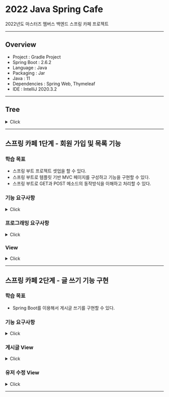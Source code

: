 # 2022 Java Spring Cafe

2022년도 마스터즈 멤버스 백엔드 스프링 카페 프로젝트

---

## Overview

- Project : Gradle Project
- Spring Boot : 2.6.2
- Language : Java
- Packaging : Jar
- Java : 11
- Dependencies : Spring Web, Thymeleaf
- IDE : IntelliJ 2020.3.2

--- 
## Tree

<details>
<summary>Click</summary>

```
.
├── main
│   ├── java
│   │   └── com
│   │       └── kakao
│   │           └── cafe
│   │               ├── CafeApplication.java
│   │               ├── controller
│   │               │   ├── ArticleController.java
│   │               │   ├── ExceptionController.java
│   │               │   ├── HomeController.java
│   │               │   └── UserController.java
│   │               ├── domain
│   │               │   ├── Article.java
│   │               │   ├── User.java
│   │               │   └── dto
│   │               │       ├── ArticleForm.java
│   │               │       ├── UpdateUserForm.java
│   │               │       └── UserForm.java
│   │               ├── repository
│   │               │   ├── ArticleRepository.java
│   │               │   ├── MemoryArticleRepository.java
│   │               │   ├── MemoryUserRepository.java
│   │               │   └── UserRepository.java
│   │               └── service
│   │                   ├── ArticleService.java
│   │                   └── UserService.java
│   └── resources
│       ├── application.properties
│       ├── static
│       │   ├── css
│       │   │   ├── bootstrap.min.css
│       │   │   ├── page_not_found_style.css
│       │   │   └── styles.css
│       │   ├── favicon.ico
│       │   ├── fonts
│       │   │   ├── glyphicons-halflings-regular.eot
│       │   │   ├── glyphicons-halflings-regular.svg
│       │   │   ├── glyphicons-halflings-regular.ttf
│       │   │   ├── glyphicons-halflings-regular.woff
│       │   │   └── glyphicons-halflings-regular.woff2
│       │   ├── images
│       │   │   └── 80-text.png
│       │   └── js
│       │       ├── bootstrap.min.js
│       │       ├── jquery-2.2.0.min.js
│       │       └── scripts.js
│       └── templates
│           ├── error
│           │   ├── 404.html
│           │   ├── 4xx.html
│           │   └── 500.html
│           ├── fragment
│           │   ├── head.html
│           │   ├── nav.html
│           │   └── subnav.html
│           ├── index.html
│           ├── qna
│           │   ├── form.html
│           │   └── show.html
│           └── user
│               ├── form.html
│               ├── list.html
│               ├── login.html
│               ├── login_failed.html
│               ├── profile.html
│               └── updateForm.html
└── test
    └── java
        └── com
            └── kakao
                └── cafe
                    ├── CafeApplicationTests.java
                    ├── repository
                    │   ├── MemoryArticleRepositoryTest.java
                    │   └── MemoryUserRepositoryTest.java
                    └── service
                        ├── ArticleServiceTest.java
                        └── UserServiceTest.java


```

</details>

---

## 스프링 카페 1단계 - 회원 가입 및 목록 기능

### 학습 목표
- 스프링 부트 프로젝트 셋업을 할 수 있다.
- 스프링 부트로 템플릿 기반 MVC 페이지를 구성하고 기능을 구현할 수 있다.
- 스프링 부트로 GET과 POST 메소드의 동작방식을 이해하고 처리할 수 있다.

### 기능 요구사항
<details>
<summary>Click</summary>

#### 웹페이지 디자인
- [x] static 폴더에 있는 기존 자료(QA 게시판)를 수정하거나 아래 디자인 기획서를 참고해서 구현한다.
    - 디자인은 자유롭게 구현해도 무방하다.
    - 별도의 데이터베이스는 사용하지 않는다.

#### 회원 가입 기능 구현
- [x] 가입하기 페이지에서 회원 가입 폼을 표시한다.
- [x] 개인정보를 입력하고 확인을 누르면 회원 목록 조회 페이지로 이동한다.

#### 회원 목록 조회 기능 구현
- [x] 목록 조회 페이지에서는 가입한 회원들의 목록을 출력한다.

#### 회원 프로필 조회 기능 구현
- [x] 회원 프로필 페이지에서는 개별 회원의 프로필 정보를 출력한다.

</details>

### 프로그래밍 요구사항

<details>
<summary>Click</summary>

#### 각 기능에 따른 url과 메소드 convention
- [x] 먼저 각 기능에 대한 대표 url을 결정한다.
  
  |HTTP Method|url|기능|
  |---|---|---|
  |GET|/|Home|
  |GET|/users|Get User List|
  |GET|/users/join|Get User Form|
  |POST|/users/join|Create an User|
  |GET|/users/{id}|Get an User|
  

#### 회원가입 기능 구현
- [x] 가입하기 페이지는 static/user/form.html을 사용한다.
- [x] static에 있는 html을 templates로 이동한다.
- [x] 사용자 관리 기능 구현을 담당할 UserController를 추가하고 애노테이션 매핑한다.
    - @Controller 애노테이션 추가
- [x] 회원가입하기 요청(POST 요청)을 처리할 메소드를 추가하고 매핑한다.
    - @PostMapping 추가하고 URL 매핑한다.
- [x] 사용자가 전달한 값을 User 클래스를 생성해 저장한다.
    - [x] 회원가입할 때 전달한 값을 저장할 수 있는 필드를 생성한 후 setter와 getter 메소드를 생성한다.
- [x] 사용자 목록을 관리하는 ArrayList를 생성한 후 앞에서 생성한 User 인스턴스를 ArrayList에 저장한다.
- [x] 사용자 추가를 완료한 후 사용자 목록 페이지("redirect:/users")로 이동한다.

#### 회원목록 기능 구현
- [x] 회원목록 페이지는 static/user/list.html을 사용한다.
- [x] static에 있는 html을 templates로 이동한다.
- [x] Controller 클래스는 회원가입하기 과정에서 추가한 UserController를 그대로 사용한다.
- [x] 회원목록 요청(GET 요청)을 처리할 메소드를 추가하고 매핑한다.
    - @GetMapping을 추가하고 URL 매핑한다.
- [x] Model을 메소드의 인자로 받은 후 Model에 사용자 목록을 users라는 이름으로 전달한다.
- [x] 사용자 목록을 user/list.html로 전달하기 위해 메소드 반환 값을 "user/list"로 한다.
- [x] user/list.html 에서 사용자 목록을 출력한다.

#### 회원 프로필 정보보기
- [x] 회원 프로필 보기 페이지는 static/user/profile.html을 사용한다.
- [x] static에 있는 html을 templates로 이동한다.
- [x] 앞 단계의 사용자 목록 html인 user/list.html 파일에 닉네임을 클릭하면 프로필 페이지로 이동하도록 한다.
    - html에서 페이지 이동은 \<a /> 태그를 이용해 가능하다.
    - [x] \<a href="/users/{{userId}}" />와 같이 구현한다.
- [x] Controller 클래스는 앞 단계에서 사용한 UserController를 그대로 사용한다.
- [x] 회원프로필 요청(GET 요청)을 처리할 메소드를 추가하고 매핑한다.
    - @GetMapping을 추가하고 URL 매핑한다.
    - URL은 "/users/{userId}"와 같이 매핑한다.
- [x] URL을 통해 전달한 사용자 아이디 값은 @PathVariable 애노테이션을 활용해 전달 받을 수 있다.
- [x] ArrayList에 저장되어 있는 사용자 중 사용자 아이디와 일치하는 User 데이터를 Model에 저장한다.
- [x] user/profile.html 에서는 Controller에서 전달한 User 데이터를 활용해 사용자 정보를 출력한다.

</details>

### View
<details>
<summary>Click</summary>

#### Home
![image](https://user-images.githubusercontent.com/67811880/157053673-fdd032e7-bd83-48dc-ab79-4b3f64a5be64.png)

#### Join
![image](https://user-images.githubusercontent.com/67811880/157053830-de6eca5e-2395-4212-88e1-d592a1376869.png)

#### User List
![image](https://user-images.githubusercontent.com/67811880/157054059-6804fc05-f8fd-4026-a55f-fa4b2449b98f.png)

#### User Profile
![image](https://user-images.githubusercontent.com/67811880/157054191-a98a71f1-8886-4392-aca0-65dd72896357.png)

#### Error Page
![image](https://user-images.githubusercontent.com/67811880/157054324-75ab9741-64f9-4055-9518-b3509b6b28f9.png)

</details>

---

## 스프링 카페 2단계 - 글 쓰기 기능 구현

### 학습 목표
- Spring Boot를 이용해서 게시글 쓰기를 구현할 수 있다.

### 기능 요구사항
<details>
<summary>Click</summary>

- [x] 사용자는 게시글을 작성할 수 있어야 한다.

- [x] 모든 사용자는 게시글 목록을 볼 수 있어야 한다.
  
- [x] 모든 사용자는 게시글 상세 내용을 볼 수 있어야 한다.
  
- [x] (선택) 사용자 정보를 수정할 수 있어야 한다.
</details>

### 게시글 View

<details>
<summary>Click</summary>

#### 게시글 작성하기
<img width="842" alt="image" src="https://user-images.githubusercontent.com/67811880/158018051-6ffa8aa0-1618-4a76-9c90-9753c0621cb2.png">

#### 게시글 모아보기
<img width="845" alt="image" src="https://user-images.githubusercontent.com/67811880/158018089-9fdcc472-2e3d-4783-8be0-a53726e89b54.png">

#### 게시글 상세보기
<img width="846" alt="image" src="https://user-images.githubusercontent.com/67811880/158018111-c6eaa9ce-ee62-4866-b586-2aeafb1f07e3.png">

</details>

### 유저 수정 View

<details>
<summary>Click</summary>

#### 유저목록 보기
<img width="844" alt="image" src="https://user-images.githubusercontent.com/67811880/158018148-9bffd980-0b97-4a9c-acfb-71b8a1ca7b2c.png">

#### 유저 수정하기
<img width="844" alt="image" src="https://user-images.githubusercontent.com/67811880/158018161-11d653e8-9850-4d74-8fdb-317c03e878d7.png">

#### 유저 수정완료
<img width="846" alt="image" src="https://user-images.githubusercontent.com/67811880/158018192-39583381-2114-423a-adfe-5d6559d64c19.png">

</details>

---
